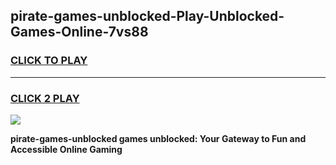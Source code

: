
## pirate-games-unblocked-Play-Unblocked-Games-Online-7vs88
<h3>
<a href="https://premium76.site?title=pirate-games-unblocked&ref=25A">CLICK TO PLAY</a></h3>
<hr>

<h3>
<a href="https://premium76.site?title=pirate-games-unblocked&ref=25A">CLICK 2 PLAY</a>
  
</h3>

<a href="https://premium76.site?title=pirate-games-unblocked&ref=25A"><img src="https://clearcache.store/games.png"></a>


**pirate-games-unblocked games unblocked: Your Gateway to Fun and Accessible Online Gaming**

